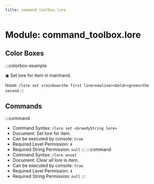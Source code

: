 ```yaml
---
title: command_toolbox.lore
---
```



# Module: command_toolbox.lore

## Color Boxes

:::colorbox-example

  ◉ Set lore for item in mainhand.
  
  Issue: `/lore set <rainbow>the first line<newline><bold><green>the second`
:::

## Commands
:::command
- Command Syntax: `/lore set <GreedyString lore>`
- Document:   Set lore for item.
- Can be executed by console: `true`
- Required Level Permission: `4`
- Required String Permission: `null`
:::
:::command
- Command Syntax: `/lore unset`
- Document:   Clear all lore in item.
- Can be executed by console: `true`
- Required Level Permission: `4`
- Required String Permission: `null`
:::

